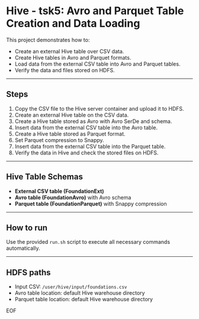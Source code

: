 # Hive - tsk5: Avro and Parquet Table Creation and Data Loading

This project demonstrates how to:

- Create an external Hive table over CSV data.
- Create Hive tables in Avro and Parquet formats.
- Load data from the external CSV table into Avro and Parquet tables.
- Verify the data and files stored on HDFS.

---

## Steps

1. Copy the CSV file to the Hive server container and upload it to HDFS.
2. Create an external Hive table on the CSV data.
3. Create a Hive table stored as Avro with Avro SerDe and schema.
4. Insert data from the external CSV table into the Avro table.
5. Create a Hive table stored as Parquet format.
6. Set Parquet compression to Snappy.
7. Insert data from the external CSV table into the Parquet table.
8. Verify the data in Hive and check the stored files on HDFS.

---

## Hive Table Schemas

- **External CSV table (FoundationExt)**
- **Avro table (FoundationAvro)** with Avro schema
- **Parquet table (FoundationParquet)** with Snappy compression

---

## How to run

Use the provided `run.sh` script to execute all necessary commands automatically.

---

## HDFS paths

- Input CSV: `/user/hive/input/foundations.csv`
- Avro table location: default Hive warehouse directory
- Parquet table location: default Hive warehouse directory

EOF